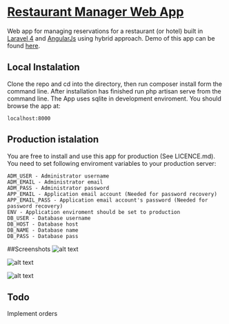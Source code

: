 # [Restaurant Manager Web App](restaurantmanager.gopagoda.com)

Web app for managing reservations for a restaurant (or hotel) built in [Laravel 4](http://laravel.com) and [AngularJs](https://angularjs.org) using hybrid approach. Demo of this app can be found [here](http://restaurantmanager.gopagoda.com).

## Local Instalation 
Clone the repo and cd into the directory, then run composer install form the command line. After installation has finished run php artisan serve from the command line. The App uses sqlite in development enviroment. You should browse the app at:
	
	localhost:8000

## Production istalation
You are free to install and use this app for production (See LICENCE.md). You need to set following enviroment variables to your production server:
	
	ADM_USER - Administrator username
	ADM_EMAIL - Administrator email 
	ADM_PASS - Administrator password
	APP_EMAIL - Application email account (Needed for password recovery)
	APP_EMAIL_PASS - Application email account's password (Needed for password recovery)
	ENV - Application enviroment should be set to production
	DB_USER - Database username
	DB_HOST - Database host
	DB_NAME - Database name
	DB_PASS - Database pass

##Screenshots
![alt text](https://github.com/slawisha/RestaurantManager/blob/master/restMan0.jpg)

![alt text](https://github.com/slawisha/RestaurantManager/blob/master/restMan1.jpg)

![alt text](https://github.com/slawisha/RestaurantManager/blob/master/restMan2.jpg)


## Todo
Implement orders
	

